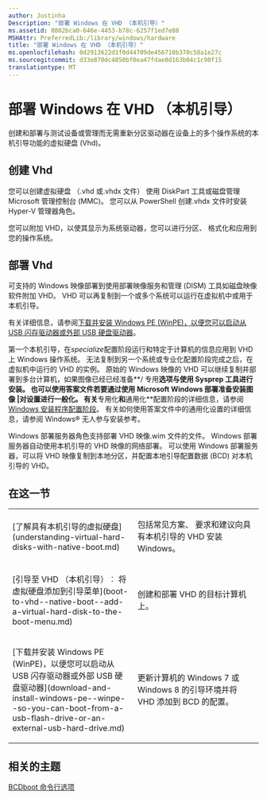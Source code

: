 ```yaml
---
author: Justinha
Description: "部署 Windows 在 VHD （本机引导）"
ms.assetid: 0802bca0-646e-4453-b78c-6257f1ed7e80
MSHAttr: PreferredLib:/library/windows/hardware
title: "部署 Windows 在 VHD （本机引导）"
ms.openlocfilehash: 0d2913622d1f0d44709de456710b370c58a1e27c
ms.sourcegitcommit: d33e870dc4850bf0ea47fdae0d163b04c1c90f15
translationtype: MT
---
```

# <a name="deploy-windows-on-a-vhd-native-boot"></a>部署 Windows 在 VHD （本机引导）


创建和部署与测试设备或管理而无需重新分区驱动器在设备上的多个操作系统的本机引导功能的虚拟硬盘 (Vhd)。

## <a name="span-idcreatingvhdsspanspan-idcreatingvhdsspanspan-idcreatingvhdsspancreating-vhds"></a><span id="Creating_VHDs"></span><span id="creating_vhds"></span><span id="CREATING_VHDS"></span>创建 Vhd

您可以创建虚拟硬盘 （.vhd 或.vhdx 文件） 使用 DiskPart 工具或磁盘管理 Microsoft 管理控制台 (MMC)。 您可以从 PowerShell 创建.vhdx 文件时安装 Hyper-V 管理器角色。

您可以附加 VHD，以使其显示为系统驱动器，您可以进行分区、 格式化和应用到您的操作系统。

## <a name="span-iddeployingvhdsspanspan-iddeployingvhdsspanspan-iddeployingvhdsspandeploying-vhds"></a><span id="Deploying_VHDs"></span><span id="deploying_vhds"></span><span id="DEPLOYING_VHDS"></span>部署 Vhd

可支持的 Windows 映像部署到使用部署映像服务和管理 (DISM) 工具如磁盘映像软件附加 VHD。 VHD 可以再复制到一个或多个系统可以运行在虚拟机中或用于本机引导。

有关详细信息，请参阅[下载并安装 Windows PE (WinPE)，以便您可以启动从 USB 闪存驱动器或外部 USB 硬盘驱动器](download-and-install-windows-pe--winpe--so-you-can-boot-from-a-usb-flash-drive-or-an-external-usb-hard-drive.md)。

第一个本机引导，在*specialize*配置阶段运行和特定于计算机的信息应用到 VHD 上 Windows 操作系统。 无法复制到另一个系统或专业化配置阶段完成之后，在虚拟机中运行的 VHD 的实例。 原始的 Windows 映像的 VHD 可以继续复制并部署到多台计算机，如果图像已经已经准备**/ 专用**选项与使用 Sysprep 工具进行安装。 也可以使用答案文件若要通过使用 Microsoft Windows 部署准备安装图像 |对设置进行一般化。 有关**专用化**和**通用化**配置阶段的详细信息，请参阅[Windows 安装程序配置阶段](windows-setup-configuration-passes.md)。 有关如何使用答案文件中的通用化设置的详细信息，请参阅 Windows® 无人参与安装参考。

Windows 部署服务器角色支持部署 VHD 映像.wim 文件的文件。 Windows 部署服务器自动使用本机引导的 VHD 映像的网络部署。 可以使用 Windows 部署服务器，可以将 VHD 映像复制到本地分区，并配置本地引导配置数据 (BCD) 对本机引导的 VHD。

## <a name="span-idinthissectionspanspan-idinthissectionspanspan-idinthissectionspanin-this-section"></a><span id="In_This_Section"></span><span id="in_this_section"></span><span id="IN_THIS_SECTION"></span>在这一节


<table>
<colgroup>
<col width="50%" />
<col width="50%" />
</colgroup>
<tbody>
<tr class="odd">
<td align="left"><p>[了解具有本机引导的虚拟硬盘](understanding-virtual-hard-disks-with-native-boot.md)</p></td>
<td align="left"><p>包括常见方案、 要求和建议向具有本机引导的 VHD 安装 Windows。</p></td>
</tr>
<tr class="even">
<td align="left"><p>[引导至 VHD （本机引导）︰ 将虚拟硬盘添加到引导菜单](boot-to-vhd--native-boot--add-a-virtual-hard-disk-to-the-boot-menu.md)</p></td>
<td align="left"><p>创建和部署 VHD 的目标计算机上。</p></td>
</tr>
<tr class="odd">
<td align="left"><p>[下载并安装 Windows PE (WinPE)，以便您可以启动从 USB 闪存驱动器或外部 USB 硬盘驱动器](download-and-install-windows-pe--winpe--so-you-can-boot-from-a-usb-flash-drive-or-an-external-usb-hard-drive.md)</p></td>
<td align="left"><p>更新计算机的 Windows 7 或 Windows 8 的引导环境并将 VHD 添加到 BCD 的配置。</p></td>
</tr>
</tbody>
</table>

 

## <a name="span-idrelatedtopicsspanrelated-topics"></a><span id="related_topics"></span>相关的主题


[BCDboot 命令行选项](bcdboot-command-line-options-techref-di.md)

 

 






